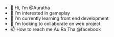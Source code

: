 - 👋 Hi, I’m @Auratha
- 👀 I’m interested in gameplay
- 🌱 I’m currently learning front end development
- 💞️ I’m looking to collaborate on web project
- 📫 How to reach me Au Ra Tha @facebook

<!---
Auratha/Auratha is a ✨ special ✨ repository because its `README.md` (this file) appears on your GitHub profile.
You can click the Preview link to take a look at your changes.
--->
